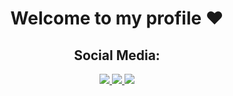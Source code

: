 <!--
## <div align="center"> Mi perrito se llama Bruno  :dog: -->

<h1 align="center"> Welcome to my profile ❤️ </h1>
<h2 align="center"> Social Media: </h2>
  <p align="center">
    <a href="https://stackoverflow.com/users/22259843/abisinia">
      <img src="https://img.shields.io/badge/stack%20overflow-FEFDFC?&style=for-the-badge&logo=stack%20overflow&logoColor=ef8236&color=black&labelColor=black">
    </a>
    <a href="https://instagram.com/_menciia_"> 
      <img src="https://img.shields.io/badge/Instagram-FEFDFC?&style=for-the-badge&logo=Instagram&logoColor=E4405F&labelColor=black&color=black">
    </a>
    <a href="https://www.linkedin.com/in/bautista-abisinia"> 
      <img src="https://img.shields.io/badge/linkedin-FEFDFC?&style=for-the-badge&logo=linkedin&logoColor=0e76a8&labelColor=black&color=black">
    </a>
  </p>

